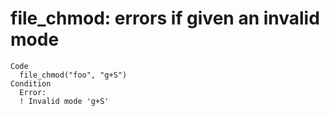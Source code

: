# file_chmod: errors if given an invalid mode

    Code
      file_chmod("foo", "g+S")
    Condition
      Error:
      ! Invalid mode 'g+S'

